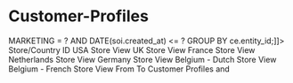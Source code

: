# Customer-Profiles
<query>
        <title>Customer Profiles</title>
        <permissions>MARKETING</permissions>
        <sql><![CDATA[
            SELECT ce.entity_id AS 'customer_id', ce.email, DATE_FORMAT(ce.created_at, '%m/%d/%Y') AS 'sign_up_date', GREATEST(SUM(soi.qty_ordered), 
                SUM(soi.qty_shipped), SUM(soi.qty_invoiced)) - SUM(soi.qty_canceled) - SUM(soi.qty_refunded) - SUM(soi.qty_returned) AS 'total_actual_qty', COUNT(DISTINCT soi.order_id) AS 'number_of_orders', 
                FORMAT(SUM(soi.price * (GREATEST(soi.qty_ordered, soi.qty_shipped, soi.qty_invoiced) - soi.qty_canceled - soi.qty_refunded - soi.qty_returned)), 'C0') AS 'total_revenue',  
                FORMAT((SUM(soi.price * (GREATEST(soi.qty_ordered, soi.qty_shipped, soi.qty_invoiced) - soi.qty_canceled - soi.qty_refunded - soi.qty_returned)))/(COUNT(DISTINCT soi.order_id)), 'C') AS 'AOV', 
                DATE_FORMAT(so.created_at, '%m/%d/%Y') AS 'last_order', cae.city, cae.region, cae.postcode, DATE_FORMAT(ce.dob, '%m/%d/%Y') AS 'birthday'
            FROM sales_order so JOIN sales_order_item soi ON so.entity_id = soi.order_id JOIN customer_entity ce ON ce.entity_id = so.customer_id JOIN customer_address_entity cae ON cae.entity_id = ce.default_shipping 
            WHERE soi.store_id = ? AND DATE(so.created_at) >= ? AND DATE(soi.created_at) <= ?
            GROUP BY ce.entity_id;]]></sql>
        <field id="0" type="String">
            <label>Store/Country ID</label>
            <preset value="1">USA Store View</preset>
            <preset value="2">UK Store View</preset>
            <preset value="3">France Store View</preset>
            <preset value="4">Netherlands Store View</preset>
            <preset value="5">Germany Store View</preset>
            <preset value="6">Belgium - Dutch Store View</preset>
            <preset value="7">Belgium - French Store View</preset>
        </field>
        <field id="1" type="date">
            <label>From</label>
            <dateformat/>
        </field>
        <field id="2" type="date">
            <label>To</label>
            <dateformat/>
        </field>
        <filename>Customer Profiles<string id="0"/><date id="1"/> and <date id="2"/></filename>
    </query>
